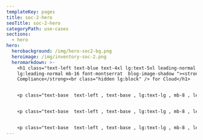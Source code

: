 ```yaml
---
templateKey: pages
title: soc-2-hero
seoTitle: soc-2-hero
categoryPath: use-cases
sections:
  - hero
hero:
  herobackground: /img/hero-soc2-bg.png
  heroimage: /img/inventory-soc-2.png
  heromarkdown: >-
    <h1 class="text-left text-blue text-4xl lg:text-5xl leading-normal
    lg:leading-normal mb-16 font-montserrat  blog-image-shadow "><strong>SOC 2
    Compliance</strong><br class="hidden lg:block" /> for Cloud</h1>


    <p class="text-base  text-left , text-base , lg:text-lg , mb-8 , leading-relaxed , text-gray ">SOC 2 (Service and Organization Controls 2) is a security standard developed by AICPA (The American Institute of Certified Public Accountants). The standard has 5 Trust Service Criteria (TSC) categories and 64 Trust Service Criteria.</p>


    <p class="text-base  text-left , text-base , lg:text-lg , mb-8 , leading-relaxed , text-gray ">Cyscale offers a powerful set of technical controls helping you prepare for a SOC 2 audit in areas such as security, availability, processing integrity, confidentiality and privacy.</p>


    <p class="text-base  text-left , text-base , lg:text-lg , mb-8 , leading-relaxed , text-gray ">Out-of-the-box policies that you can use for a solid data security program.</p>
---
```

